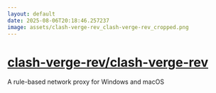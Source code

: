 ```yaml
---
layout: default
date: 2025-08-06T20:18:46.257237
image: assets/clash-verge-rev_clash-verge-rev_cropped.png
---
```


# [clash-verge-rev/clash-verge-rev](https://github.com/clash-verge-rev/clash-verge-rev)

A rule-based network proxy for Windows and macOS
